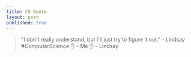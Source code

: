 ```yaml
---
title: CS Quote
layout: post
published: true
---
```


> "I don't really understand, but I'll just try to figure it out." - Lindsay
> \#ComputerScience :hand: - Me
> :hand: - Lindsay
